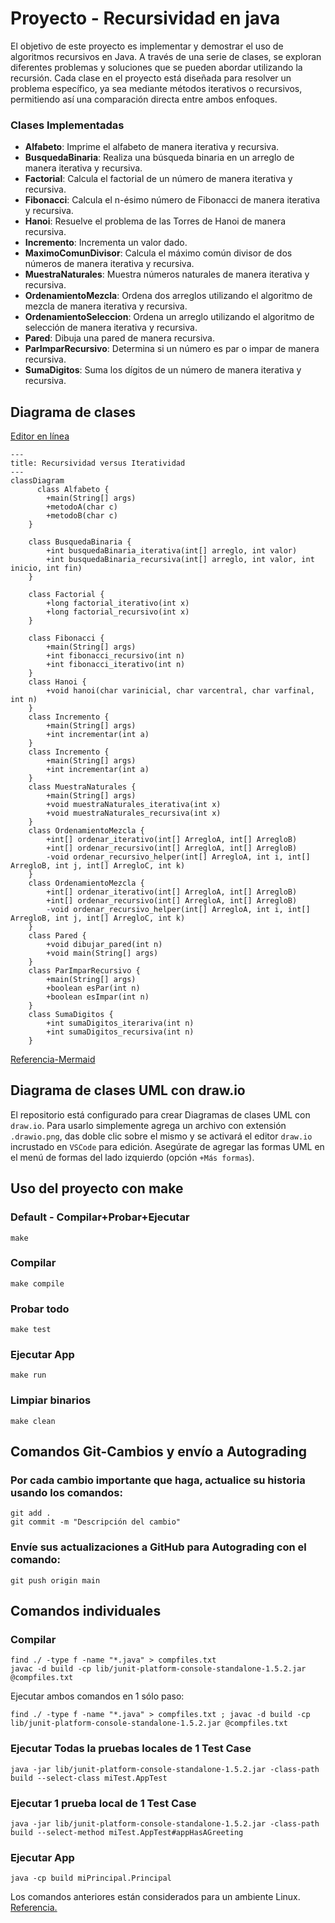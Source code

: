 # Proyecto - Recursividad en java

El objetivo de este proyecto es implementar y demostrar el uso de algoritmos recursivos en Java. A través de una serie de clases, se exploran diferentes problemas y soluciones que se pueden abordar utilizando la recursión. Cada clase en el proyecto está diseñada para resolver un problema específico, ya sea mediante métodos iterativos o recursivos, permitiendo así una comparación directa entre ambos enfoques.

### Clases Implementadas

- **Alfabeto**: Imprime el alfabeto de manera iterativa y recursiva.
- **BusquedaBinaria**: Realiza una búsqueda binaria en un arreglo de manera iterativa y recursiva.
- **Factorial**: Calcula el factorial de un número de manera iterativa y recursiva.
- **Fibonacci**: Calcula el n-ésimo número de Fibonacci de manera iterativa y recursiva.
- **Hanoi**: Resuelve el problema de las Torres de Hanoi de manera recursiva.
- **Incremento**: Incrementa un valor dado.
- **MaximoComunDivisor**: Calcula el máximo común divisor de dos números de manera iterativa y recursiva.
- **MuestraNaturales**: Muestra números naturales de manera iterativa y recursiva.
- **OrdenamientoMezcla**: Ordena dos arreglos utilizando el algoritmo de mezcla de manera iterativa y recursiva.
- **OrdenamientoSeleccion**: Ordena un arreglo utilizando el algoritmo de selección de manera iterativa y recursiva.
- **Pared**: Dibuja una pared de manera recursiva.
- **ParImparRecursivo**: Determina si un número es par o impar de manera recursiva.
- **SumaDigitos**: Suma los dígitos de un número de manera iterativa y recursiva.



## Diagrama de clases
[Editor en línea](https://mermaid.live/)
```mermaid
---
title: Recursividad versus Iteratividad
---
classDiagram
      class Alfabeto {
        +main(String[] args)
        +metodoA(char c)
        +metodoB(char c)
    }

    class BusquedaBinaria {
        +int busquedaBinaria_iterativa(int[] arreglo, int valor)
        +int busquedaBinaria_recursiva(int[] arreglo, int valor, int inicio, int fin)
    }

    class Factorial {
        +long factorial_iterativo(int x)
        +long factorial_recursivo(int x)
    }

    class Fibonacci {
        +main(String[] args)
        +int fibonacci_recursivo(int n)
        +int fibonacci_iterativo(int n)
    }
    class Hanoi {
        +void hanoi(char varinicial, char varcentral, char varfinal, int n)
    }
    class Incremento {
        +main(String[] args)
        +int incrementar(int a)
    }
    class Incremento {
        +main(String[] args)
        +int incrementar(int a)
    }
    class MuestraNaturales {
        +main(String[] args)
        +void muestraNaturales_iterativa(int x)
        +void muestraNaturales_recursiva(int x)
    }
    class OrdenamientoMezcla {
        +int[] ordenar_iterativo(int[] ArregloA, int[] ArregloB)
        +int[] ordenar_recursivo(int[] ArregloA, int[] ArregloB)
        -void ordenar_recursivo_helper(int[] ArregloA, int i, int[] ArregloB, int j, int[] ArregloC, int k)
    }
    class OrdenamientoMezcla {
        +int[] ordenar_iterativo(int[] ArregloA, int[] ArregloB)
        +int[] ordenar_recursivo(int[] ArregloA, int[] ArregloB)
        -void ordenar_recursivo_helper(int[] ArregloA, int i, int[] ArregloB, int j, int[] ArregloC, int k)
    }
    class Pared {
        +void dibujar_pared(int n)
        +void main(String[] args)
    }
    class ParImparRecursivo {
        +main(String[] args)
        +boolean esPar(int n)
        +boolean esImpar(int n)
    }
    class SumaDigitos {
        +int sumaDigitos_iterariva(int n)
        +int sumaDigitos_recursiva(int n)
    }
```
[Referencia-Mermaid](https://mermaid.js.org/syntax/classDiagram.html)

## Diagrama de clases UML con draw.io
El repositorio está configurado para crear Diagramas de clases UML con ```draw.io```. Para usarlo simplemente agrega un archivo con extensión ```.drawio.png```, das doble clic sobre el mismo y se activará el editor ```draw.io``` incrustado en ```VSCode``` para edición. Asegúrate de agregar las formas UML en el menú de formas del lado izquierdo (opción ```+Más formas```).

## Uso del proyecto con make

### Default - Compilar+Probar+Ejecutar
```
make
```
### Compilar
```
make compile
```
### Probar todo
```
make test
```
### Ejecutar App
```
make run
```
### Limpiar binarios
```
make clean
```
## Comandos Git-Cambios y envío a Autograding

### Por cada cambio importante que haga, actualice su historia usando los comandos:
```
git add .
git commit -m "Descripción del cambio"
```
### Envíe sus actualizaciones a GitHub para Autograding con el comando:
```
git push origin main
```
## Comandos individuales
### Compilar

```
find ./ -type f -name "*.java" > compfiles.txt
javac -d build -cp lib/junit-platform-console-standalone-1.5.2.jar @compfiles.txt
```
Ejecutar ambos comandos en 1 sólo paso:

```
find ./ -type f -name "*.java" > compfiles.txt ; javac -d build -cp lib/junit-platform-console-standalone-1.5.2.jar @compfiles.txt
```


### Ejecutar Todas la pruebas locales de 1 Test Case

```
java -jar lib/junit-platform-console-standalone-1.5.2.jar -class-path build --select-class miTest.AppTest
```
### Ejecutar 1 prueba local de 1 Test Case

```
java -jar lib/junit-platform-console-standalone-1.5.2.jar -class-path build --select-method miTest.AppTest#appHasAGreeting
```
### Ejecutar App
```
java -cp build miPrincipal.Principal
```
Los comandos anteriores están considerados para un ambiente Linux. [Referencia.](https://www.baeldung.com/junit-run-from-command-line)
